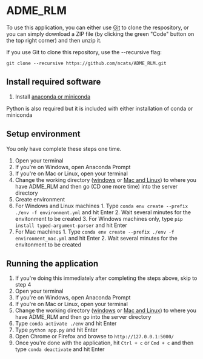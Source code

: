 # ADME_RLM

To use this application, you can either use [Git](https://git-scm.com/) to clone the respository, or you can simply download a ZIP file (by clicking the green "Code" button on the top right corner) and then unzip it.

If you use Git to clone this repository, use the --recursive flag:

`git clone --recursive https://github.com/ncats/ADME_RLM.git`

## Install required software

1. Install [anaconda or miniconda](https://docs.conda.io/projects/continuumio-conda/en/latest/user-guide/install/index.html#)

Python is also required but it is included with either installation of conda or miniconda

## Setup environment

You only have complete these steps one time.

1. Open your terminal
  1. If you're on Windows, open Anaconda Prompt
  2. If you're on Mac or Linux, open your terminal
3. Change the working directory ([windows](https://www.digitalcitizen.life/command-prompt-how-use-basic-commands) or [Mac and Linux](https://www.geeksforgeeks.org/cd-command-in-linux-with-examples/)) to where you have ADME_RLM and then go (CD one more time) into the server directory
4. Create environment
  1. For Windows and Linux machines
    1. Type `conda env create --prefix ./env -f environment.yml` and hit Enter
    2. Wait several minutes for the envitonment to be created
    3. For Windows machines only, type `pip install typed-argument-parser` and hit Enter
  2. For Mac machines
    1. Type `conda env create --prefix ./env -f environment_mac.yml` and hit Enter
    2. Wait several minutes for the envitonment to be created
    
## Running the application

1. If you're doing this immediately after completing the steps above, skip to step 4
2. Open your terminal
  1. If you're on Windows, open Anaconda Prompt
  2. If you're on Mac or Linux, open your terminal
3. Change the working directory ([windows](https://www.digitalcitizen.life/command-prompt-how-use-basic-commands) or [Mac and Linux](https://www.geeksforgeeks.org/cd-command-in-linux-with-examples/)) to where you have ADME_RLM and then go into the server directory
4. Type `conda activate ./env` and hit Enter
5. Type `python app.py` and hit Enter
6. Open Chrome or Firefox and browse to `http://127.0.0.1:5000/`
7. Once you're done with the application, hit `Ctrl + c` or `Cmd + c` and then type `conda deactivate` and hit Enter
